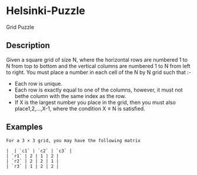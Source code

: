 # Helsinki-Puzzle
Grid Puzzle
## Description
Given a square grid of size N, where the horizontal rows are numbered 1 to N from
top to bottom and the vertical columns are numbered 1 to N from left to right.
You must place a number in each cell of the N by N grid such that :-
* Each row is unique.<br/>
* Each row is exactly equal to one of the columns, however, it must not bethe column with the same index as the row.<br/>
* If X is the largest number you place in the grid, then you must also place1,2,...,X-1, where the condition X ≤ N is satisfied.<br/>
## Examples
```
For a 3 × 3 grid, you may have the following matrix

|  | `c1` | `c2` | `c3` |
| `r1` | 2 | 1 | 2 |
| `r2` | 2 | 2 | 1 |
| `r3` | 1 | 2 | 2 |
```


